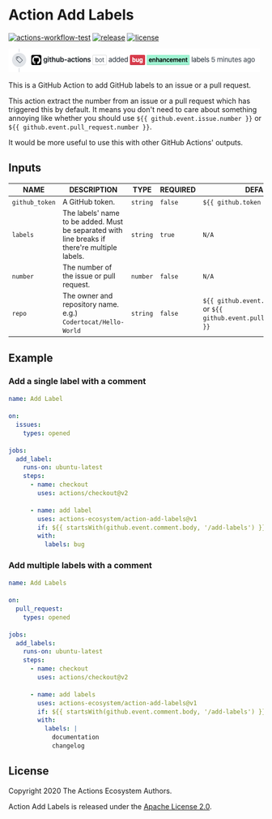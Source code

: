 # Action Add Labels

[![actions-workflow-test][actions-workflow-test-badge]][actions-workflow-test]
[![release][release-badge]][release]
[![license][license-badge]][license]

![screenshot](./docs/assets/screenshot.png)

This is a GitHub Action to add GitHub labels to an issue or a pull request.

This action extract the number from an issue or a pull request which has triggered this by default.
It means you don't need to care about something annoying like whether you should use `${{ github.event.issue.number }}` or `${{ github.event.pull_request.number }}`.

It would be more useful to use this with other GitHub Actions' outputs.

## Inputs

|      NAME      |                                           DESCRIPTION                                           |   TYPE   | REQUIRED |                                     DEFAULT                                     |
| -------------- | ----------------------------------------------------------------------------------------------- | -------- | -------- | ------------------------------------------------------------------------------- |
| `github_token` | A GitHub token.                                                                                 | `string` | `false`   | `${{ github.token }}`                                                                           |
| `labels`       | The labels' name to be added. Must be separated with line breaks if there're multiple labels. | `string` | `true`   | `N/A`                                                                           |
| `number`       | The number of the issue or pull request.                                                        | `number` | `false`  | `N/A`                                                                           |
| `repo`         | The owner and repository name. e.g.) `Codertocat/Hello-World`                                   | `string` | `false`  | `${{ github.event.issue.number }}` or `${{ github.event.pull_request.number }}` |

## Example

### Add a single label with a comment

```yaml
name: Add Label

on:
  issues:
    types: opened

jobs:
  add_label:
    runs-on: ubuntu-latest
    steps:
      - name: checkout
        uses: actions/checkout@v2

      - name: add label
        uses: actions-ecosystem/action-add-labels@v1
        if: ${{ startsWith(github.event.comment.body, '/add-labels') }}
        with:
          labels: bug
```

### Add multiple labels with a comment

```yaml
name: Add Labels

on:
  pull_request:
    types: opened

jobs:
  add_labels:
    runs-on: ubuntu-latest
    steps:
      - name: checkout
        uses: actions/checkout@v2

      - name: add labels
        uses: actions-ecosystem/action-add-labels@v1
        if: ${{ startsWith(github.event.comment.body, '/add-labels') }}
        with:
          labels: |
            documentation
            changelog
```

## License

Copyright 2020 The Actions Ecosystem Authors.

Action Add Labels is released under the [Apache License 2.0](./LICENSE).

<!-- badge links -->

[actions-workflow-test]: https://github.com/actions-ecosystem/action-add-labels/actions?query=workflow%3ATest
[actions-workflow-test-badge]: https://img.shields.io/github/workflow/status/actions-ecosystem/action-add-labels/Test?label=Test&style=for-the-badge&logo=github

[release]: https://github.com/actions-ecosystem/action-add-labels/releases
[release-badge]: https://img.shields.io/github/v/release/actions-ecosystem/action-add-labels?style=for-the-badge&logo=github

[license]: LICENSE
[license-badge]: https://img.shields.io/github/license/actions-ecosystem/action-add-labels?style=for-the-badge
